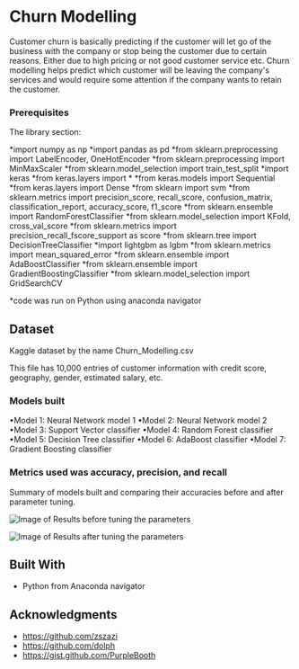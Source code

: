 # Churn Modelling

Customer churn is basically predicting if the customer will let go of the business with the company or stop being the customer due to certain reasons. Either due to high pricing or not good customer service etc. Churn modelling helps predict which customer will be leaving the company's services and would require some attention if the company wants to retain the customer.

### Prerequisites

The library section:

*import numpy as np
*import pandas as pd
*from sklearn.preprocessing import LabelEncoder, OneHotEncoder
*from sklearn.preprocessing import MinMaxScaler
*from sklearn.model_selection import train_test_split
*import keras
*from keras.layers import *
*from keras.models import Sequential
*from keras.layers import Dense
*from sklearn import svm
*from sklearn.metrics import precision_score, recall_score, confusion_matrix, classification_report, accuracy_score, f1_score
*from sklearn.ensemble import RandomForestClassifier
*from sklearn.model_selection import KFold, cross_val_score
*from sklearn.metrics import precision_recall_fscore_support as score
*from sklearn.tree import DecisionTreeClassifier
*import lightgbm as lgbm
*from sklearn.metrics import mean_squared_error
*from sklearn.ensemble import AdaBoostClassifier
*from sklearn.ensemble import GradientBoostingClassifier
*from sklearn.model_selection import GridSearchCV 

*code was run on Python using anaconda navigator


## Dataset

Kaggle dataset by the name Churn_Modelling.csv

This file has 10,000 entries of customer information with credit score, geography, gender, estimated salary, etc.

### Models built

•Model 1: Neural Network model 1
•Model 2: Neural Network model 2
•Model 3: Support Vector classifier
•Model 4: Random Forest classifier
•Model 5: Decision Tree classifier
•Model 6: AdaBoost classifier
•Model 7: Gradient Boosting classifier


### Metrics used was accuracy, precision, and recall

Summary of models built and comparing their accuracies before and after parameter tuning.

![Image of Results before tuning the parameters](https://github.com/SughoshKulkarni/Churn-Modelling-Mini-Exam-2/blob/master/Result%20Summary%20(Accuracy).PNG)

![Image of Results after tuning the parameters](https://github.com/SughoshKulkarni/Churn-Modelling-Mini-Exam-2/blob/master/Results%20summary%20after%20tuning%20parameters.PNG)


## Built With

* Python from Anaconda navigator


## Acknowledgments

* https://github.com/zszazi
* https://github.com/dolph
* https://gist.github.com/PurpleBooth

